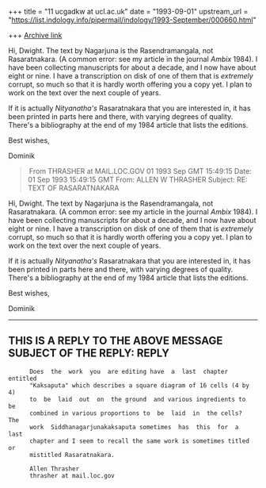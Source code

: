 +++
title = "11 ucgadkw at ucl.ac.uk"
date = "1993-09-01"
upstream_url = "https://list.indology.info/pipermail/indology/1993-September/000660.html"

+++
[Archive link](https://list.indology.info/pipermail/indology/1993-September/000660.html)

Hi, Dwight.  The text by Nagarjuna is the Rasendramangala, not 
Rasaratnakara. (A common error: see my article in the journal
_Ambix_ 1984).  I have been collecting manuscripts for about a 
decade, and I now have about eight or nine.  I have a 
transcription on disk of one of them that is *extremely* 
corrupt, so much so that it is hardly worth offering you a copy 
yet.  I plan to work on the text over the next couple of years.

If it is actually *Nityanatha's* Rasaratnakara that you are interested
in, it has been printed in parts here and there, with varying degrees
of quality.  There's a bibliography at the end of my 1984 article 
that lists the editions.

Best wishes,

Dominik




> From THRASHER at MAIL.LOC.GOV 01 1993 Sep GMT 15:49:15
Date: 01 Sep 1993 15:49:15 GMT
From: ALLEN W THRASHER <THRASHER at MAIL.LOC.GOV>
Subject: RE: TEXT OF RASARATNAKARA

Hi, Dwight.  The text by Nagarjuna is the Rasendramangala, not 
Rasaratnakara. (A common error: see my article in the journal 
_Ambix_ 1984).  I have been collecting manuscripts for about a 
decade, and I now have about eight or nine.  I have a 
transcription on disk of one of them that is *extremely* 
corrupt, so much so that it is hardly worth offering you a copy 
yet.  I plan to work on the text over the next couple of years. 

If it is actually *Nityanatha's* Rasaratnakara that you are interested 
in, it has been printed in parts here and there, with varying degrees 
of quality.  There's a bibliography at the end of my 1984 article 
that lists the editions. 

Best wishes, 

Dominik 




------------------------------------------
THIS IS A REPLY TO THE ABOVE MESSAGE
SUBJECT OF THE REPLY: REPLY                         
------------------------------------------
          Does  the  work  you  are editing have  a  last  chapter entitled 
          "Kaksaputa" which describes a square diagram of 16 cells (4 by 4) 
          to  be  laid  out  on  the ground  and various ingredients to  be 
          combined in various proportions to  be  laid  in  the cells?  The 
          work  Siddhanagarjunakaksaputa sometimes  has  this  for  a  last 
          chapter and I seem to recall the same work is sometimes titled or 
          mistitled Rasaratnakara. 

          Allen Thrasher 
          thrasher at mail.loc.gov                                             





